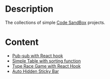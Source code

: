 # Description

The collections of simple [Code SandBox](https://codesandbox.io/) projects.

# Content
+ [Pub-sub with React hook](https://github.com/hnngo/codesandbox-playground/tree/master/Content/07-Nov-2019-Pub-Sub)
+ [Simple Table with sorting function](https://github.com/hnngo/codesandbox-playground/tree/master/Content/06-Nov-2019-Sort-Table-Field)
+ [Type Race Game with React Hook](https://github.com/hnngo/codesandbox-playground/tree/master/Content/04-Nov-2019-Type-Race)
+ [Auto Hidden Sticky Bar](https://github.com/hnngo/codesandbox-playground/tree/master/Content/04-Nov-2019-Auto-Hide-Sticky-Header)
